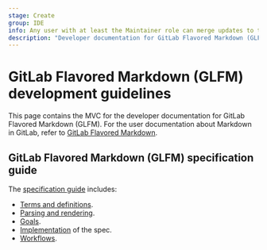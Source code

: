 ```yaml
---
stage: Create
group: IDE
info: Any user with at least the Maintainer role can merge updates to this content. For details, see https://docs.gitlab.com/ee/development/development_processes.html#development-guidelines-review.
description: "Developer documentation for GitLab Flavored Markdown (GLFM)."
---
```


<!-- vale gitlab.GitLabFlavoredMarkdown = NO -->

# GitLab Flavored Markdown (GLFM) development guidelines

This page contains the MVC for the developer documentation for GitLab Flavored Markdown (GLFM).
For the user documentation about Markdown in GitLab, refer to
[GitLab Flavored Markdown](../../user/markdown.md).

## GitLab Flavored Markdown (GLFM) specification guide

The [specification guide](specification_guide/index.md) includes:

- [Terms and definitions](specification_guide/index.md#terms-and-definitions).
- [Parsing and rendering](specification_guide/index.md#parsing-and-rendering).
- [Goals](specification_guide/index.md#goals).
- [Implementation](specification_guide/index.md#implementation) of the spec.
- [Workflows](specification_guide/index.md#workflows).
